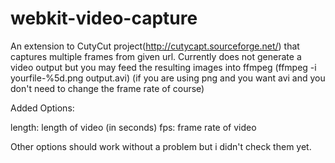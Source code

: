 webkit-video-capture
====================

An extension to CutyCut project(http://cutycapt.sourceforge.net/) that captures multiple frames from given url.
Currently does not generate a video output but you may feed the resulting images into ffmpeg (ffmpeg -i yourfile-%5d.png output.avi) (if you are using png and you want avi and you don't need to change the frame rate of course)

Added Options:

length: length of video (in seconds)
fps:	frame rate of video

Other options should work without a problem but i didn't check them yet.